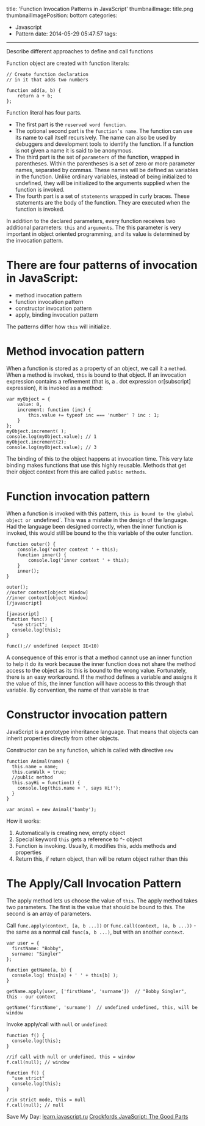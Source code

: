 title: 'Function Invocation Patterns in JavaScript'
thumbnailImage: title.png
thumbnailImagePosition: bottom
categories:
  - Javascript
  - Pattern
date: 2014-05-29 05:47:57
tags:
---


Describe different approaches to define and call functions

<!--more-->

<!--toc-->

Function object are created with function literals:

```
// Create function declaration
// in it that adds two numbers

function add(a, b) {
    return a + b;
};
```

Function literal has four parts.

*   The first part is the `reserved word function`.
*   The optional second part is the `function’s name`. The function can use its name to call itself recursively. The name can also be used by debuggers and development tools to identify the function. If a function is not given a name it is said to be anonymous.
*   The third part is the set of `parameters` of the function, wrapped in parentheses. Within the parentheses is a set of zero or more parameter names, separated by commas. These names will be defined as variables in the function. Unlike ordinary variables, instead of being initialized to undefined, they will be initialized to the arguments supplied when the function is invoked.
*   The fourth part is a set of `statements` wrapped in curly braces. These statements are the body of the function. They are executed when the function is invoked.

In addition to the declared parameters, every
function receives two additional parameters: `this` and `arguments`. The this parameter is very important in object oriented programming, and its value is determined by
the invocation pattern.

#   There are four patterns of invocation in JavaScript:

*   method invocation pattern
*   function invocation pattern
*   constructor invocation pattern
*   apply, binding invocation pattern

The patterns differ how `this` will initialize.

# Method invocation pattern

When a function is stored as a property of an object, we call it a `method`. When a method is invoked, `this` is bound to that object. If an invocation expression contains a refinement (that is, a . dot expression or[subscript] expression), it is
invoked as a method:

```
var myObject = {
    value: 0,
    increment: function (inc) {
        this.value += typeof inc === 'number' ? inc : 1;
    }
};
myObject.increment( );
console.log(myObject.value); // 1
myObject.increment(2);
console.log(myObject.value); // 3
```

The binding of this to the object happens at invocation
time. This very late binding makes functions that use this highly reusable. Methods
that get their object context from this are called `public methods`.

# Function invocation pattern

When a function is invoked with this pattern, `this is bound to the global object or `undefined`.
This was a mistake in the design of the language. Had the language been designed correctly, when the inner function is invoked, this would still be bound to the this variable of the outer function. 

```
function outer() {
    console.log('outer context ' + this);
    function inner() {
        console.log('inner context ' + this);
    }
    inner();
}

outer();
//outer context[object Window]
//inner context[object Window]
[/javascript]

[javascript]
function func() { 
  "use strict";
  console.log(this); 
}

func();// undefined (expect IE<10)
```

A consequence of this error is that a method cannot use an inner function to help it do its work because the inner function does not share the method access to the object as its this is bound to the wrong value. Fortunately, there is an easy workaround. If the method defines a variable and assigns it the value of this, the inner function will have access to this through that variable. By convention, the name of that variable is `that`

# Constructor invocation pattern

JavaScript is a prototype inheritance language. That means that objects can inherit properties directly from other objects.

Constructor can be any function, which is called with directive `new`

```
function Animal(name) {
  this.name = name;
  this.canWalk = true;
  //public method
  this.sayHi = function() {
    console.log(this.name + ', says Hi!');
  }
}

var animal = new Animal('bamby');
```

How it works:

1.  Automatically is creating new, empty object
2.  Special keyword `this` gets a reference to ^- object
3.  Function is invoking. Usually, it modifies this, adds methods and properties
4.  Return this, if return object, than will be return object rather than this

# The Apply/Call Invocation Pattern

The apply method lets us choose the value of `this`. The apply method takes two parameters. The first is the value that should be bound to this. The second is an array of
parameters.

Call `func.apply(context, [a, b ...])` or `func.call(context, (a, b ...))` - the same as a normal call `func(a, b ...)`, but with an another `context`.

```
var user = { 
  firstName: "Bobby",
  surname: "Singler"
};

function getName(a, b) { 
  console.log( this[a] + ' ' + this[b] );
}

getName.apply(user, ['firstName', 'surname'])  // "Bobby Singler", this - our context

getName('firstName', 'surname')  // undefined undefined, this, will be window
```

Invoke apply/call with `null` or `undefined`:

```
function f() {
  console.log(this);
}

//if call with null or undefined, this = window 
f.call(null); // window

function f() {
  "use strict"
  console.log(this);
}

//in strict mode, this = null 
f.call(null); // null
```

Save My Day:
[learn.javascript.ru](http://learn.javascript.ru/this "learn.javascript.ru")
[Crockfords JavaScript: The Good Parts](http://www.amazon.com/JavaScript-Good-Parts-Douglas-Crockford/dp/0596517742)